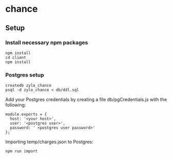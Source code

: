 # chance

## Setup

### Install necessary npm packages
```
npm install
cd client
npm install
```

### Postgres setup

```
createdb zylo_chance
psql -d zylo_chance < db/ddl.sql
```

Add your Postgres credentials by creating a file db/pgCredentials.js with the following:
```
module.exports = {
  host: '<your host>',
  user: '<postgres user>',
  password: ' <postgres user password>'
};
```

Importing temp/charges.json to Postgres:
```
npm run import
```
